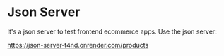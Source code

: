 # Json Server
It's a json server to test frontend ecommerce apps.
Use the json server:

https://json-server-t4nd.onrender.com/products
